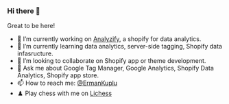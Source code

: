 ### Hi there 👋

Great to be here! 

- 🔭 I’m currently working on [Analyzify](https://github.com/analyzify), a shopify for data analytics. 
- 🌱 I’m currently learning data analytics, server-side tagging, Shopify data infasructure. 
- 👯 I’m looking to collaborate on Shopify app or theme development.  
- 💬 Ask me about Google Tag Manager, Google Analytics, Shopify Data Analytics, Shopify app store. 
- 📫 How to reach me: [@ErmanKuplu](https://twitter.com/ErmanKuplu)
- ♟️ Play chess with me on [Lichess](https://lichess.org/@/ekuplu) 
